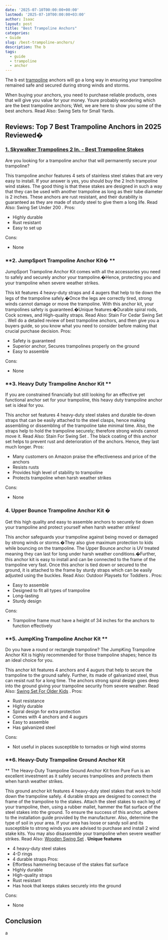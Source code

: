 ```yaml
---
date: '2025-07-10T00:00:00+00:00'
lastmod: '2025-07-10T00:00:00+03:00'
author: Isaac
layout: post
title: "Best Trampoline Anchors"
categories:
- Guide
slug: /best-trampoline-anchors/
description: The b
tags: 
  - guide
  - trampoline
  - anchor
---
```

The b
est [trampoline](/posts/are-trampolines-good-for-obese-people/) anchors will go a long way in ensuring your trampoline remained safe and secured during strong winds and storms.

When buying your anchors, you need to purchase reliable products, ones that will give you value for your money.
Youre probably wondering which are the best trampoline anchors; Well, we are here to show you some of the best anchors. Read Also:
Swing Sets for Small Yards.
## **Reviews: Top 7 Best Trampoline Anchors in 2025 Reviewed�**
### [1. Skywalker Trampolines 2 In. - Best Trampoline Stakes](https://www.amazon.com/dp/B005I62R6G/?tag=p-policy-20)
Are you looking for a trampoline anchor that will permanently secure your trampoline?

This trampoline anchor features 4 sets of stainless steel stakes that are very easy to install. If your answer is yes, you should buy the 2 Inch trampoline wind stakes.
The good thing is that these stakes are designed in such a way that they can be used with another trampoline as long as their tube diameter is 2 inches.
These anchors are rust resistant, and their durability is guaranteed as they are made of sturdy steel to give them a long life. Read Also:
Swing Set Under 200
.
Pros:
- Highly durable
- Rust resistant
- Easy to set up

Cons:
- None

### **2. JumpSport Trampoline Anchor Kit� **
JumpSport Trampoline Anchor Kit comes with all the accessories you need to safely and securely anchor your trampoline.�Hence, protecting you and your trampoline when severe weather strikes.


This kit features 4 heavy-duty straps and 4 augers that help to tie down the legs of the trampoline safely.�Once the legs are correctly tired, strong winds cannot damage or move the trampoline.
With this anchor kit, your trampolines safety is guaranteed.�Unique features:�Durable spiral rods, Cock screws, and High-quality straps. Read Also:
Stain For Cedar Swing Set
.
Well do a detailed review of best trampoline anchors, and then give you a buyers guide, so you know what you need to consider before making that crucial purchase decision.
Pros:
- Safety is guaranteed
- Superior anchor, Secures trampolines properly on the ground
- Easy to assemble

Cons:
- None

### **3. Heavy Duty Trampoline Anchor Kit **
If you are constrained financially but still looking for an effective yet functional anchor set for your trampoline, this heavy duty trampoline anchor set is ideal for you.


This anchor set features 4 heavy-duty steel stakes and durable tie-down straps that can be easily attached to the steel clasps, hence making assembling or dissembling of the trampoline take minimal time.
Also, the straps help to hold the trampoline securely; therefore strong winds cannot move it. Read Also:
Stain For Swing Set
.
The black coating of this anchor set helps to prevent rust and deterioration of the anchors. Hence, they last much longer.
Pros:
- Many customers on Amazon praise the effectiveness and price of the anchors
- Resists rusts
- Provides high level of stability to trampoline
- Protects trampoline when harsh weather strikes

Cons:
- None

### **4. Upper Bounce Trampoline Anchor Kit �**
Get this high quality and easy to assemble anchors to securely tie down your trampoline and protect yourself when harsh weather strikes!

This anchor safeguards your trampoline against being moved or damaged by strong winds or storms.�They also give maximum protection to kids while bouncing on the trampoline.
The Upper Bounce anchor is UV treated meaning they can last for long under harsh weather conditions.�Further, this anchor kit is easy to install and can be connected to the frame of the trampoline very fast.
Once this anchor is tied down or secured to the ground, it is attached to the frame by sturdy straps which can be easily adjusted using the buckles. Read Also:
Outdoor Playsets for Toddlers
.
Pros:
- Easy to assemble
- Designed to fit all types of trampoline
- Long-lasting
- Sturdy design

Cons:
- Trampoline frame must have a height of 34 inches for the anchors to function effectively

### **5. JumpKing Trampoline Anchor Kit **
Do you have a round or rectangle trampoline? The JumpKing Trampoline Anchor Kit is highly recommended for those trampoline shapes; hence its an ideal choice for you.


This anchor kit features 4 anchors and 4 augurs that help to secure the trampoline to the ground safely. Further, its made of galvanized steel, thus can resist rust for a long time.
The anchors strong spiral design goes deep into the ground giving your trampoline security from severe weather. Read Also:
[Swing Set For Older Kids](https://pestpolicy.com/best-swing-set-for-older-kids/)
.
Pros:
- Rust resistance
- Highly durable
- Spiral design for extra protection
- Comes with 4 anchors and 4 augurs
- Easy to assemble
- Has galvanized steel

Cons:
- Not useful in places susceptible to tornados or high wind storms

### **6. Heavy-Duty Trampoline Ground Anchor Kit
**
The Heavy-Duty Trampoline Ground Anchor Kit from Pure Fun is an excellent investment as it safely secures trampolines and protects them when harsh weather strikes.


This ground anchor kit features 4 heavy-duty steel stakes that work to hold down the trampoline safely. 4 durable straps are designed to connect the frame of the trampoline to the stakes.
Attach the steel stakes to each leg of your trampoline, then, using a rubber mallet, hammer the flat surface of the steel stakes into the ground.
To ensure the success of this anchor, adhere to the installation guide provided by the manufacturer.
Also, determine the type of soil in your area. If your area has loose or sandy soil and its susceptible to strong winds you are advised to purchase and install 2 wind stake kits.
You may also disassemble your trampoline when severe weather strikes. Read Also:
[Wooden Swing Set](https://pestpolicy.com/best-wooden-swing-set-reviews/)
.
**Unique features**
- 4 heavy-duty steel stakes
- 4-D rings
- 4 durable straps
Pros:
- Effortless hammering because of the stakes flat surface
- Highly durable
- High-quality straps
- Rust resistant
- Has hook that keeps stakes securely into the ground

Cons:
- None

## Conclusion
a
